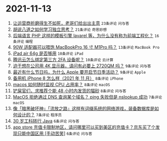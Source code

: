 # 2021-11-13

1. [让运营商折磨得生不如死，老哥们给出出主意](https://www.v2ex.com/t/815090) `23条评论` `问与答`
1. [胡说八道之如何学习独立思考？](https://www.v2ex.com/t/815099) `21条评论` `奇思妙想`
1. [后端语言 PHP 这样的模板引擎 lavarel 等，为什么没有称为前端工程化？](https://www.v2ex.com/t/815087) `16条评论` `编程`
1. [90W 适配器可以喂饱 MacBookPro 16 寸 M1Pro 吗？](https://www.v2ex.com/t/815096) `13条评论` `MacBook Pro`
1. [iPad air 64g 是否够用](https://www.v2ex.com/t/815107) `10条评论` `iPad`
1. [腾讯云怎么绑定第三方 2FA 设备呢？](https://www.v2ex.com/t/815086) `10条评论` `云计算`
1. [迫于想在公司用 4K 显示器，请问有必要上 2720QM 吗？](https://www.v2ex.com/t/815092) `9条评论` `问与答`
1. [最近有什么节日吗，为什么 Apple 要开启节日季活动？](https://www.v2ex.com/t/815089) `9条评论` `Apple`
1. [备用机 iPhone 8 怎么样（2021 年 11 月）](https://www.v2ex.com/t/815105) `8条评论` `iPhone`
1. [macos 如何随时监视 CPU 占用率？](https://www.v2ex.com/t/815104) `8条评论` `macOS`
1. [铲屎官们，求推荐个能 48 小时内发货的猫砂](https://www.v2ex.com/t/815102) `8条评论` `问与答`
1. [MacOS 拒绝通过 DNS 查询某个域名？ ping 失败但是 nslookup 成功](https://www.v2ex.com/t/815119) `7条评论` `macOS`
1. [像「暗黑破坏神」「流放之路」这样有词缀系统的网络游戏，装备数据库是如何设计的？](https://www.v2ex.com/t/815097) `7条评论` `程序员`
1. [30 岁工科转行 Java](https://www.v2ex.com/t/815118) `6条评论` `问与答`
1. [app store 充值卡限制地区，请问哪里可以买到美区的充值卡？京东买了个发现只能中国区用 [手动苦笑]](https://www.v2ex.com/t/815103) `6条评论` `问与答`
